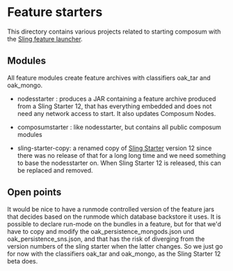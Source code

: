 # Feature starters

This directory contains various projects related to starting composum with
the [Sling feature launcher](https://github.com/apache/sling-org-apache-sling-feature-launcher).

## Modules

All feature modules create feature archives with classifiers oak_tar and oak_mongo.

- nodesstarter : produces a JAR containing a feature archive produced from a Sling Starter 12, that has
  everything embedded and does not need any network access to start. It also updates Composum Nodes.
- composumstarter : like nodesstarter, but contains all public composum modules

- sling-starter-copy: a renamed copy of [Sling Starter](https://github.com/apache/sling-org-apache-sling-starter)
  version 12 since there was no release of that for a long long time and we need something to base the nodesstarter on.
  When Sling Starter 12 is released, this can be replaced and removed.

## Open points

It would be nice to have a runmode controlled version of the feature jars that decides based on the runmode which database backstore it uses. It is possible to declare run-mode on the bundles in a feature, but for that we'd have to copy and modify the oak_persistence_mongods.json und oak_persistence_sns.json, and that has the risk of diverging from the version numbers of the sling starter when the latter changes. So we just go for now with the classifiers oak_tar and oak_mongo, as the Sling Starter 12 beta does.
